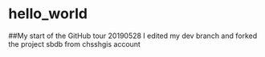 # hello_world
##My start of the GitHub tour
20190528 I edited my dev branch and forked the project sbdb from chsshgis account
